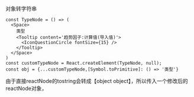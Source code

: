 对象转字符串

```
const TypeNode = () => (
  <Space>
    类型
    <Tooltip content='趋势因子:计算值(导入值)'>
      <IconQuestionCircle fontSize={15} />
    </Tooltip>
  </Space>
)
const customTypeNode = React.createElement(TypeNode, null);
const obj = {...customTypeNode,[Symbol.toPrimitive]: () => '类型'}
```

由于直接reactNode的tostring会转成【object object】，所以传入一个修改后的reactNode对象，

